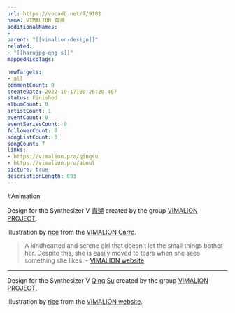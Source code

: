 ```yaml
---
url: https://vocadb.net/T/9181
name: VIMALION 青溯
additionalNames: 
- 
parent: "[[vimalion-design]]"
related:
- "[[harujpg-qng-s]]"
mappedNicoTags:

newTargets:
- all
commentCount: 0
createDate: 2022-10-17T00:26:20.467
status: Finished
albumCount: 0
artistCount: 1
eventCount: 0
eventSeriesCount: 0
followerCount: 0
songListCount: 0
songCount: 7
links: 
- https://vimalion.pro/qingsu
- https://vimalion.pro/about
picture: true
descriptionLength: 693
---
```


#Animation

Design for the Synthesizer V [青溯](https://vocadb.net/Ar/76272) created by the group [VIMALION PROJECT](https://vocadb.net/Ar/110180).

Illustration by [rice](https://vocadb.net/Ar/69939) from the [VIMALION Carrd](https://vimalion.carrd.co#).

> A kindhearted and serene girl that doesn't let the small things bother her. Despite this, she is easily moved to tears when she sees something she likes. 
\- [VIMALION website](https://vimalion.pro/qingsu)

---

Design for the Synthesizer V [Qing Su](https://vocadb.net/Ar/76272) created by the group [VIMALION PROJECT](https://vocadb.net/Ar/110180).

Illustration by [rice](https://vocadb.net/Ar/69939) from the [VIMALION website](https://vimalion.pro/).